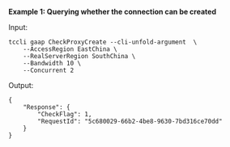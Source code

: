 **Example 1: Querying whether the connection can be created**



Input: 

```
tccli gaap CheckProxyCreate --cli-unfold-argument  \
    --AccessRegion EastChina \
    --RealServerRegion SouthChina \
    --Bandwidth 10 \
    --Concurrent 2
```

Output: 
```
{
    "Response": {
        "CheckFlag": 1,
        "RequestId": "5c680029-66b2-4be8-9630-7bd316ce70dd"
    }
}
```


